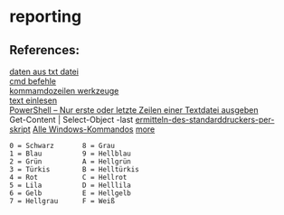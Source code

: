 # reporting


References:
--------

[daten aus txt datei](https://www.lima-city.de/thread/daten-automatisch-aus-text-datei-entnehmen)<br>
[cmd befehle](https://secure-bits.org/cmd-befehle-unter-windows-im-ueberblick/)<br>
[kommamdozeilen werkzeuge](https://www.pcwelt.de/ratgeber/Windows-steuern-Die-besten-Kommandozeilen-Werkzeuge-fuer-Windows-56713.html)<br>
[text einlesen](https://sites.google.com/site/batchprogrammierung/befehle/how-to---einleitung/textdatei-einlesen)<br>
[PowerShell – Nur erste oder letzte Zeilen einer Textdatei ausgeben](https://www.gservon.de/powershell-nur-erste-oder-letzte-zeilen-einer-textdatei-ausgeben/)<br>
   Get-Content <Dateipfad> | Select-Object -last <Zeilenanzahl>
[ermitteln-des-standarddruckers-per-skript](https://www.mcseboard.de/topic/82979-ermitteln-des-standarddruckers-per-skript/) 
[Alle Windows-Kommandos](https://www.axel-hahn.de/batch/helferlein-und-tabellen/alle-windows-kommandos?id=findstr)
[more](http://www.ecodes.de/cmd-befehle-uebersicht/allgemeine/more_225/)



    0 = Schwarz       8 = Grau
    1 = Blau          9 = Hellblau
    2 = Grün          A = Hellgrün
    3 = Türkis        B = Helltürkis
    4 = Rot           C = Hellrot
    5 = Lila          D = Helllila
    6 = Gelb          E = Hellgelb
    7 = Hellgrau      F = Weiß
